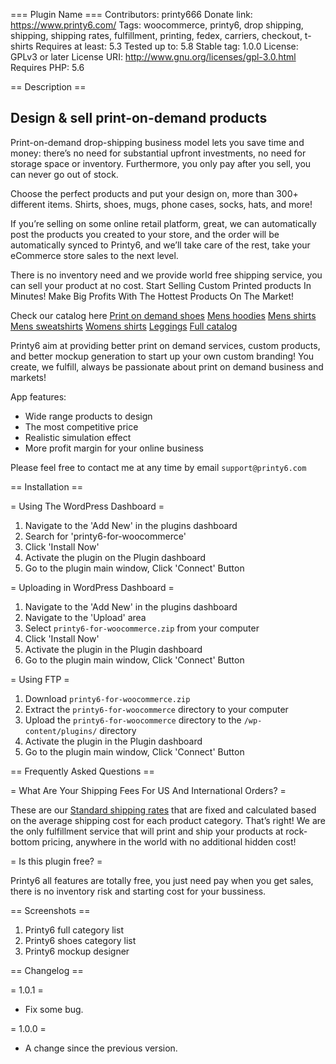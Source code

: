 === Plugin Name ===
Contributors: printy666
Donate link: https://www.printy6.com/
Tags: woocommerce, printy6, drop shipping, shipping, shipping rates, fulfillment, printing, fedex, carriers, checkout, t-shirts
Requires at least: 5.3
Tested up to: 5.8
Stable tag: 1.0.0
License: GPLv3 or later
License URI: http://www.gnu.org/licenses/gpl-3.0.html
Requires PHP: 5.6

== Description ==

## Design & sell print-on-demand products 

Print-on-demand drop-shipping business model lets you save time and money: there’s no need for substantial upfront investments, no need for storage space or inventory. Furthermore, you only pay after you sell, you can never go out of stock. 

Choose the perfect products and put your design on​, more than 300+ different items. Shirts, shoes, mugs, phone cases, socks, hats, and more!

If you’re selling on some online retail platform, great, we can automatically post the products you created to your store, and the order will be automatically synced to Printy6, and we’ll take care of the rest, take your eCommerce store sales to the next level.

There is no inventory need and we provide world free shipping service, you can sell your product at no cost. Start Selling Custom Printed products In Minutes! Make Big Profits With The Hottest Products On The Market! 

Check our catalog here 
[Print on demand shoes](https://www.printy6.com/custom/womens-shoes)
[Mens hoodies](https://www.printy6.com/custom/mens-hoodies)
[Mens shirts](https://www.printy6.com/custom/mens-all-shirt)
[Mens sweatshirts](https://www.printy6.com/custom/mens-sweatshirts)
[Womens shirts](https://www.printy6.com/custom/womens-t-shirt)
[Leggings](https://www.printy6.com/custom/womens-leggings)
[Full catalog](https://www.printy6.com/custom)


Printy6 aim at providing better print on demand services, custom products, and better mockup generation to start up your own custom branding! You create, we fulfill, always be passionate about print on demand business and markets!

App features:

*   Wide range products to design
*   The most competitive price
*   Realistic simulation effect
*   More profit margin for your online business

Please feel free to contact me at any time by email `support@printy6.com`

== Installation ==

= Using The WordPress Dashboard =

1. Navigate to the 'Add New' in the plugins dashboard
2. Search for 'printy6-for-woocommerce'
3. Click 'Install Now'
4. Activate the plugin on the Plugin dashboard
5. Go to the plugin main window, Click 'Connect' Button

= Uploading in WordPress Dashboard =

1. Navigate to the 'Add New' in the plugins dashboard
2. Navigate to the 'Upload' area
3. Select `printy6-for-woocommerce.zip` from your computer
4. Click 'Install Now'
5. Activate the plugin in the Plugin dashboard
6. Go to the plugin main window, Click 'Connect' Button
   
= Using FTP =

1. Download `printy6-for-woocommerce.zip`
2. Extract the `printy6-for-woocommerce` directory to your computer
3. Upload the `printy6-for-woocommerce` directory to the `/wp-content/plugins/` directory
4. Activate the plugin in the Plugin dashboard
5. Go to the plugin main window, Click 'Connect' Button

== Frequently Asked Questions ==

= What Are Your Shipping Fees For US And International Orders? =

These are our [Standard shipping rates](https://www.printy6.com/shipping) that are fixed and calculated based on the average shipping cost for each product category. That’s right! We are the only fulfillment service that will print and ship your products at rock-bottom pricing, anywhere in the world with no additional hidden cost!

= Is this plugin free? =

Printy6 all features are totally free, you just need pay when you get sales, there is no inventory risk and starting cost for your bussiness.

== Screenshots ==

1. Printy6 full category list
2. Printy6 shoes category list
3. Printy6 mockup designer

== Changelog ==

= 1.0.1 =
* Fix some bug.

= 1.0.0 =
* A change since the previous version.
